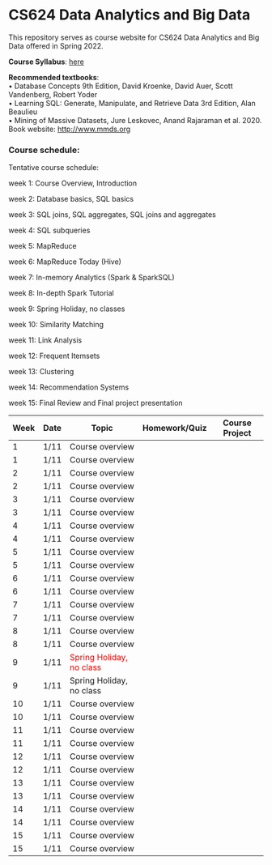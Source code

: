 # CS624 Data Analytics and Big Data

This repository serves as course website for CS624 Data Analytics and Big Data offered in Spring 2022. 

**Course Syllabus**: [here](https://github.com/fengjiaowang7/CS624_spring2022/blob/main/CS624_spring2022_syllabus.pdf)

**Recommended textbooks**:  
• Database Concepts 9th Edition, David Kroenke, David Auer, Scott Vandenberg, Robert Yoder  
• Learning SQL: Generate, Manipulate, and Retrieve Data 3rd Edition, Alan Beaulieu   
• Mining of Massive Datasets, Jure Leskovec, Anand Rajaraman et al. 2020. Book website: http://www.mmds.org  

### Course schedule:

Tentative course schedule:

week 1: Course Overview, Introduction 

week 2: Database basics, SQL basics 

week 3: SQL joins, SQL aggregates, SQL joins and aggregates 

week 4: SQL subqueries 

week 5: MapReduce 

week 6: MapReduce Today (Hive) 

week 7: In-memory Analytics (Spark \& SparkSQL)

week 8: In-depth Spark Tutorial 

week 9: Spring Holiday, no classes

week 10: Similarity Matching 

week 11:  Link Analysis

week 12:  Frequent Itemsets

week 13:  Clustering

week 14: Recommendation Systems

week 15:  Final Review and Final project presentation

 Week                   | Date |Topic                                                       | Homework/Quiz | Course Project                            
 ---------------------- |  ------------------------------------------------------------ | ------------------------------------------------------------ | -------------------------------- | -------------------------------- 
1      | 1/11 | Course overview |                                  | 
1      | 1/11 | Course overview |                                  |
2      | 1/11 | Course overview |                                  |
2      | 1/11 | Course overview |                                  |
3      | 1/11 | Course overview |                                  |
3      | 1/11 | Course overview |                                  |
4      | 1/11 | Course overview |                                  |
4      | 1/11 | Course overview |                                  |
5      | 1/11 | Course overview |                                  |
5      | 1/11 | Course overview |                                  |
6      | 1/11 | Course overview |                                  |
6      | 1/11 | Course overview |                                  |
7      | 1/11 | Course overview |                                  |
7      | 1/11 | Course overview |                                  |
8      | 1/11 | Course overview |                                  |
8      | 1/11 | Course overview |                                  |
9      | 1/11 | <span style="color:red">Spring Holiday, no class</span> |                                  |
9      | 1/11 | Spring Holiday, no class |                                  |
10      | 1/11 | Course overview |                                  |
10      | 1/11 | Course overview |                                  |
11      | 1/11 | Course overview |                                  |
11      | 1/11 | Course overview |                                  |
12      | 1/11 | Course overview |                                  |
12      | 1/11 | Course overview |                                  |
13      | 1/11 | Course overview |                                  |
13      | 1/11 | Course overview |                                  |
14      | 1/11 | Course overview |                                  |
14      | 1/11 | Course overview |                                  |
15      | 1/11 | Course overview |                                  |
15      | 1/11 | Course overview |                                  |
